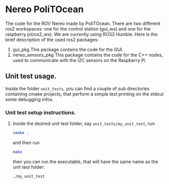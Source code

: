 # Nereo PoliTOcean
The code for the ROV Nereo made by PoliTOcean.
There are two different ros2 workspaces: one for the control station (gui_ws) and one for the raspberry pi(ros2_ws).
We are currently using ROS2 Humble.
Here is the brief description of the used ros2 packages:
1. gui_pkg
    This package contains the code for the GUI.
2. nereo_sensors_pkg
   This package contains the code for the C++ nodes, used to communicate with the I2C sensors on the Raspberry Pi.
## Unit test usage.
Inside the folder ```unit_tests```, you can find a couple of sub directories containing cmake projects, that perform a simple test printing on the stdout some debugging infos.
### Unit test setup instructions.
1. Inside the desired unit test folder, say ```unit_tests/my_unit_test```, run 
   ```bash
   cmake .
   ```
   and then run
   ```bash
   make
   ```
   then you can run the executable, that will have the same name as the unit test folder:
   ```bash
   ./my_unit_test
   ```
